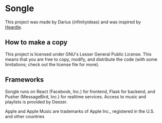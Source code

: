 # Songle

This project was made by Darius (infinityideas) and was inspired by [Heardle](https://heardle.app). 

## How to make a copy
This project is licensed under GNU's Lesser General Public License. This means that you are free to copy, modify, and distribute the code (with some limitations; check out the license file for more).

## Frameworks
Songle runs on React (Facebook, Inc.) for frontend, Flask for backend, and Pusher (MessageBird, Inc.) for realtime services. Access to music and playlists is provided by Deezer.

Apple and Apple Music are trademarks of Apple Inc., registered in the U.S. and other countries
